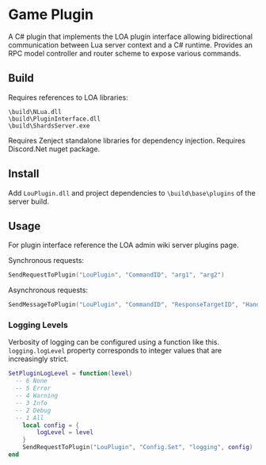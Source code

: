 # Game Plugin
A C# plugin that implements the LOA plugin interface allowing bidirectional communication between Lua server context and a C# runtime.
Provides an RPC model controller and router scheme to expose various commands. 

## Build
Requires references to LOA libraries:
```
\build\NLua.dll
\build\PluginInterface.dll
\build\ShardsServer.exe
```
Requires Zenject standalone libraries for dependency injection.
Requires Discord.Net nuget package.

## Install
Add `LouPlugin.dll` and project dependencies to `\build\base\plugins` of the server build.

## Usage
For plugin interface reference the LOA admin wiki server plugins page.

Synchronous requests:
```lua
SendRequestToPlugin("LouPlugin", "CommandID", "arg1", "arg2")
```

Asynchronous requests:
```lua
SendMessageToPlugin("LouPlugin", "CommandID", "ResponseTargetID", "HandlerID", "args")
```

### Logging Levels
Verbosity of logging can be configured using a function like this.
`logging.logLevel` property corresponds to integer values that are increasingly strict.
```lua
SetPluginLogLevel = function(level)
  -- 6 None
  -- 5 Error
  -- 4 Warning
  -- 3 Info
  -- 2 Debug
  -- 1 All
    local config = {
        logLevel = level
    }
    SendRequestToPlugin("LouPlugin", "Config.Set", "logging", config)
end
```